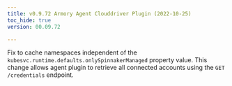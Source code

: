 ```yaml
---
title: v0.9.72 Armory Agent Clouddriver Plugin (2022-10-25)
toc_hide: true
version: 00.09.72

---
```


Fix to cache namespaces independent of the `kubesvc.runtime.defaults.onlySpinnakerManaged` property value. This change allows agent plugin to retrieve all connected accounts using the `GET /credentials` endpoint.
